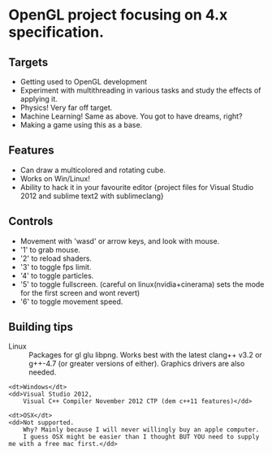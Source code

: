 OpenGL project focusing on 4.x specification.
=============================================

Targets
-------
* Getting used to OpenGL development
* Experiment with multithreading in various tasks and study the effects of applying it.
* Physics! Very far off target.
* Machine Learning! Same as above. You got to have dreams, right?
* Making a game using this as a base.

Features
--------
* Can draw a multicolored and rotating cube.
* Works on Win/Linux!
* Ability to hack it in your favourite editor {project files for Visual Studio 2012 and sublime text2 with sublimeclang} 

Controls
--------
* Movement with 'wasd' or arrow keys, and look with mouse. 
* '1' to grab mouse.
* '2' to reload shaders.
* '3' to toggle fps limit. 
* '4' to toggle particles.
* '5' to toggle fullscreen. (careful on linux(nvidia+cinerama) sets the mode for the first screen and wont revert)
* '6' to toggle movement speed.

Building tips
-------------

<dl>
	<dt>Linux</dt>
	<dd>Packages for gl glu libpng.	
	    Works best with the latest clang++ v3.2 or g++-4.7 (or greater versions of either).
		Graphics drivers are also needed.</dd>

	<dt>Windows</dt>
	<dd>Visual Studio 2012,
		Visual C++ Compiler November 2012 CTP (dem c++11 features)</dd>

	<dt>OSX</dt>
	<dd>Not supported.	
		Why? Mainly because I will never willingly buy an apple computer.	
		I guess OSX might be easier than I thought BUT YOU need to supply me with a free mac first.</dd>
</dl>
